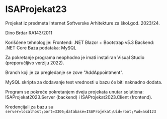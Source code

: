 # ISAProjekat23


Projekat iz predmeta Internet Softverske Arhitekture za škol.god. 2023/24.

Dino Brdar RA143/2011


Korišćene tehnologije:
Frontend: .NET Blazor + Bootstrap v5.3
Backend: .NET Core
Baza podataka: MySQL

Za pokretanje programa neophodno je imati instaliran Visual Studio (preporučljivo verziju 2022).

Branch koji je za pregledanje se zove "AddAppointment".

MySQL skripta za dodavanje test vrednosti u bazu će biti naknadno dodata.

Program se pokreće pokretanjem dveju projekata unutar solutiona: ISAProjekat2023.Server (backend) i ISAProjekat2023.Client (frontend).

Kredencijali za bazu su ```server=localhost;port=3306;database=ISAProjekat;Uid=root;Pwd=asd123```
